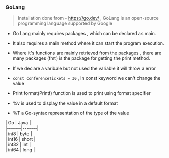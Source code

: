 ### GoLang

> Installation done from - https://go.dev/ , GoLang is an open-source programming language supported by Google

- Go Lang mainly requires packages , which can be declared as main.

- It also requires a main method where it can start the program execution.

- Where it's functions are mainly retrieved from the packages , there are many packages (fmt) is the package for getting the print method.

- If we declare a varibale but not used the variable it will throw a error

- `const conferenceTickets = 30` , In const keyword we can't change the value

- Print format(Printf) function is used to print using format specifier

- %v is used to display the value in a default format

- %T a Go-syntax representation of the type of the value

| Go | Java |<br />
|-------|-------|<br />
| int8 | byte |<br />
| int16 | short |<br />
| int32 | int |<br />
| int64 | long |<br />
